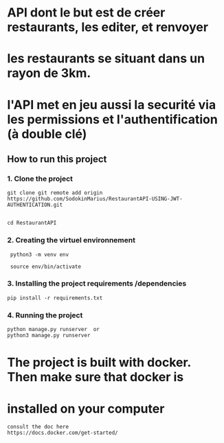 # API dont le but est de créer restaurants, les editer, et renvoyer
# les restaurants  se situant dans un rayon de 3km.
# l'API met en jeu aussi la securité via les permissions et l'authentification (à double clé) 

## How to run this project
### 1. Clone the project
 ```
 git clone git remote add origin https://github.com/SodokinMarius/RestaurantAPI-USING-JWT-AUTHENTICATION.git

 
 cd RestaurantAPI
 ```

### 2. Creating the  virtuel environnement 
```
 python3 -m venv env

 source env/bin/activate
```

### 3. Installing the project requirements /dependencies
```
pip install -r requirements.txt
```
### 4. Running the project
```
python manage.py runserver  or 
python3 manage.py runserver
```
# The project is built with docker. Then make sure that docker is 
# installed on your computer

```
consult the doc here
https://docs.docker.com/get-started/
```